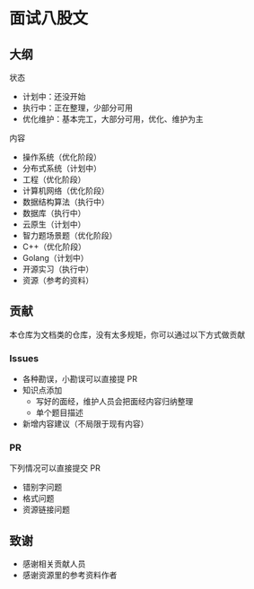 # 面试八股文

## 大纲

状态
* 计划中：还没开始
* 执行中：正在整理，少部分可用
* 优化维护：基本完工，大部分可用，优化、维护为主

内容
* 操作系统（优化阶段）
* 分布式系统（计划中）
* 工程（优化阶段）
* 计算机网络（优化阶段）
* 数据结构算法（执行中）
* 数据库（执行中）
* 云原生（计划中）
* 智力题场景题（优化阶段）
* C++（优化阶段）
* Golang（计划中）
* 开源实习（执行中）
* 资源（参考的资料）

## 贡献
本仓库为文档类的仓库，没有太多规矩，你可以通过以下方式做贡献
### Issues
* 各种勘误，小勘误可以直接提 PR
* 知识点添加
  * 写好的面经，维护人员会把面经内容归纳整理
  * 单个题目描述
* 新增内容建议（不局限于现有内容）

### PR
下列情况可以直接提交 PR
* 错别字问题
* 格式问题
* 资源链接问题


## 致谢
* 感谢相关贡献人员
* 感谢资源里的参考资料作者